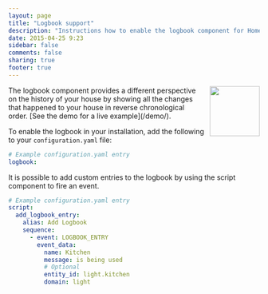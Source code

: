 ```yaml
---
layout: page
title: "Logbook support"
description: "Instructions how to enable the logbook component for Home Assistant."
date: 2015-04-25 9:23
sidebar: false
comments: false
sharing: true
footer: true
---
```


<img src='/images/screenshots/logbook.png' style='margin-left:10px; float: right;' height="100" />
The logbook component provides a different perspective on the history of your house by showing all
the changes that happened to your house in reverse chronological order.
[See the demo for a live example](/demo/).

To enable the logbook in your installation, add the following to your `configuration.yaml` file:

```yaml
# Example configuration.yaml entry
logbook:
```

It is possible to add custom entries to the logbook by using the script component to fire an event.

```yaml
# Example configuration.yaml entry
script:
  add_logbook_entry:
    alias: Add Logbook
    sequence:
      - event: LOGBOOK_ENTRY
        event_data:
          name: Kitchen
          message: is being used
          # Optional
          entity_id: light.kitchen
          domain: light
```
